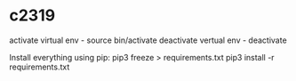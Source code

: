 # c2319
activate virtual env - source bin/activate
deactivate vertual env - deactivate

Install everything using pip:
  pip3 freeze > requirements.txt 
  pip3 install -r requirements.txt
